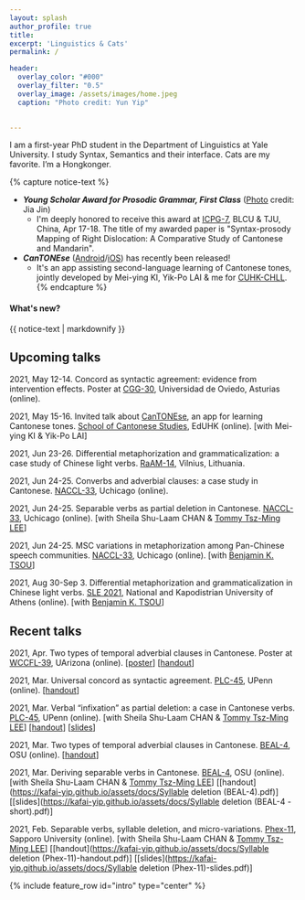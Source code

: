 ```yaml
---
layout: splash
author_profile: true
title:
excerpt: 'Linguistics & Cats'
permalink: /

header:
  overlay_color: "#000"
  overlay_filter: "0.5"
  overlay_image: /assets/images/home.jpeg
  caption: "Photo credit: Yun Yip"

  
---
```


I am a first-year PhD student in the Department of Linguistics at Yale University. I study Syntax, Semantics and their interface. Cats are my favorite. I’m a Hongkonger.


{% capture notice-text %}
* ***Young Scholar Award for Prosodic Grammar, First Class*** ([Photo](https://kafai-yip.github.io/assets/images/ICPG7_Award.jpg) credit: Jia Jin)
  - I'm deeply honored to receive this award at [ICPG-7](https://kafai-yip.github.io/assets/docs/ICPG7_Program_0416.pdf), BLCU & TJU, China, Apr 17-18. The title of my awarded paper is "Syntax-prosody Mapping of Right Dislocation: A Comparative Study of Cantonese and Mandarin".
* ***CanTONEse*** ([Android](https://play.google.com/store/apps/details?id=com.cantonese)/[iOS](https://apps.apple.com/hk/app/cantonese/id1546692785?l=en)) has recently been released! 
  - It's an app assisting second-language learning of Cantonese tones, jointly developed by Mei-ying KI, Yik-Po LAI & me for [CUHK-CHLL](https://www.chi.cuhk.edu.hk/).
{% endcapture %}

<div class="notice--info">
  <h4 class="no_toc">What's new?</h4>
  {{ notice-text | markdownify }}
</div>


## Upcoming talks

2021, May 12-14. Concord as syntactic agreement: evidence from intervention effects. Poster at [CGG-30](https://30cggovd.wixsite.com/30cggovd), Universidad de Oviedo, Asturias (online).

2021, May 15-16. Invited talk about [CanTONEse](https://play.google.com/store/apps/details?id=com.cantonese), an app for learning Cantonese tones. [School of Cantonese Studies](https://www.eduhk.hk/lml/scs2021/en/), EdUHK (online). [with Mei-ying KI & Yik-Po LAI]

2021, Jun 23-26. Differential metaphorization and grammaticalization: a case study of Chinese light verbs. [RaAM-14](https://www.raam14.flf.vu.lt/), Vilnius, Lithuania.

2021, Jun 24-25. Converbs and adverbial clauses: a case study in Cantonese. [NACCL-33](https://lucian.uchicago.edu/blogs/lpl/NACCL33/), Uchicago (online).

2021, Jun 24-25. Separable verbs as partial deletion in Cantonese. [NACCL-33](https://lucian.uchicago.edu/blogs/lpl/NACCL33/), Uchicago (online). [with Sheila Shu-Laam CHAN & [Tommy Tsz-Ming LEE](https://tszminglee.github.io/)]

2021, Jun 24-25. MSC variations in metaphorization among Pan-Chinese speech communities. [NACCL-33](https://lucian.uchicago.edu/blogs/lpl/NACCL33/), Uchicago (online). [with [Benjamin K. TSOU](https://lt.cityu.edu.hk/People/Peop_peopleProfile.asp?peop_rkcl=1&peop_StfID=134)]

2021, Aug 30-Sep 3. Differential metaphorization and grammaticalization in Chinese light verbs. [SLE 2021](http://sle2021.eu/), National and Kapodistrian University of Athens (online). [with [Benjamin K. TSOU](https://lt.cityu.edu.hk/People/Peop_peopleProfile.asp?peop_rkcl=1&peop_StfID=134)]

## Recent talks

2021, Apr. Two types of temporal adverbial clauses in Cantonese. Poster at [WCCFL-39](https://sites.google.com/view/wccfl2021/home), UArizona (online). [[poster](https://kafai-yip.github.io/assets/docs/WCCFL-39_temporal_poster_20210410.pdf)] [[handout](https://kafai-yip.github.io/assets/docs/WCCFL-39_temporal_20210410.pdf)]

2021, Mar. Universal concord as syntactic agreement. [PLC-45](https://www.ling.upenn.edu/Events/PLC/plc45/index.html), UPenn (online). [[handout](https://kafai-yip.github.io/assets/docs/PLC-45_∀-concord_handout_20210320.pdf)]

2021, Mar. Verbal “infixation” as partial deletion: a case in Cantonese verbs. [PLC-45](https://www.ling.upenn.edu/Events/PLC/plc45/index.html), UPenn (online). [with Sheila Shu-Laam CHAN & [Tommy Tsz-Ming LEE](https://tszminglee.github.io/)] [[handout](https://kafai-yip.github.io/assets/docs/Syllable_deletion_PLC-45_handout.pdf)] [[slides](https://kafai-yip.github.io/assets/docs/Syllable_deletion_PLC-45_slides.pdf)]

2021, Mar. Two types of temporal adverbial clauses in Cantonese. [BEAL-4](https://u.osu.edu/beal/beal-forum/2021-2/), OSU (online). [[handout](https://kafai-yip.github.io/assets/docs/BEAL-4_temporal_20210304.pdf)]

2021, Mar. Deriving separable verbs in Cantonese. [BEAL-4](https://u.osu.edu/beal/beal-forum/2021-2/), OSU (online). [with Sheila Shu-Laam CHAN & [Tommy Tsz-Ming LEE](https://tszminglee.github.io/)] [[handout](https://kafai-yip.github.io/assets/docs/Syllable deletion (BEAL-4).pdf)] [[slides](https://kafai-yip.github.io/assets/docs/Syllable deletion (BEAL-4 - short).pdf)]

2021, Feb. Separable verbs, syllable deletion, and micro-variations. [Phex-11](https://toki482.wixsite.com/phex11/?lang=ja), Sapporo University (online). [with Sheila Shu-Laam CHAN & [Tommy Tsz-Ming LEE](https://tszminglee.github.io/)] [[handout](https://kafai-yip.github.io/assets/docs/Syllable deletion (Phex-11)-handout.pdf)] [[slides](https://kafai-yip.github.io/assets/docs/Syllable deletion (Phex-11)-slides.pdf)]

{% include feature_row id="intro" type="center" %}
